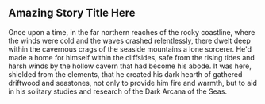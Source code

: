 ## Amazing Story Title Here <!-- figure this one out over a later pull request-->

Once upon a time, in the far northern reaches of the rocky coastline, where the winds were cold and the waves crashed relentlessly, there dwelt deep within the cavernous crags of the seaside mountains a lone sorcerer. He'd made a home for himself within the cliffsides, safe from the rising tides and harsh winds by the hollow cavern that had become his abode. It was here, shielded from the elements, that he created his dark hearth of gathered driftwood and seastones, not only to provide him fire and warmth, but to aid in his solitary studies and research of the Dark Arcana of the Seas.

<!-- new section can start here-->